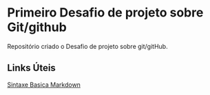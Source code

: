 # Primeiro Desafio de projeto sobre Git/github
Repositório criado o Desafio de projeto sobre git/gitHub.

## Links Úteis
[Sintaxe Basica Markdown](https://www.markdwnguide.org/basic-syntax/)
